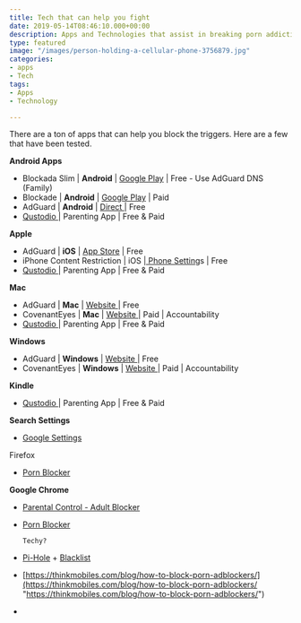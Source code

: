 ```yaml
---
title: Tech that can help you fight
date: 2019-05-14T08:46:10.000+00:00
description: Apps and Technologies that assist in breaking porn addiction
type: featured
image: "/images/person-holding-a-cellular-phone-3756879.jpg"
categories:
- apps
- Tech
tags:
- Apps
- Technology

---
```

There are a ton of apps that can help you block the triggers. Here are a few that have been tested. 

**Android Apps**

* Blockada Slim | **Android** | [Google Play](https://play.google.com/store/apps/details?id=org.blokada.alarm.dnschanger&hl=en "Blockada") | Free - Use AdGuard DNS (Family)
* Blockade | **Android** | [Google Play](https://play.google.com/store/apps/details?id=com.sollyfaks.blockadenewnew&hl=en "Download") | Paid 
* AdGuard | **Android** | [Direct ](https://adguard.com/en/adguard-android/overview.html "Download")| Free
* [Qustodio ](https://www.qustodio.com/en/)| Parenting App | Free & Paid

**Apple**

* AdGuard | **iOS** | [App Store](https://apps.apple.com/app/apple-store/id1047223162 "Download") | Free
* iPhone Content Restriction | iOS |[ Phone Setting](https://support.apple.com/sl-si/HT201304)s | Free 
* [Qustodio ](https://www.qustodio.com/en/)| Parenting App | Free & Paid

**Mac**

* AdGuard | **Mac** | [Website ](https://adguard.com/en/adguard-mac/overview.html)| Free
* CovenantEyes | **Mac** | [Website ](https://www.covenanteyes.com/)| Paid | Accountability  
* [Qustodio ](https://www.qustodio.com/en/)| Parenting App | Free & Paid

**Windows**

* AdGuard | **Windows** | [Website ](https://adguard.com/en/adguard-windows/overview.html)| Free
* CovenantEyes | **Windows** | [Website ](https://www.covenanteyes.com/)| Paid | Accountability  

**Kindle**

* [Qustodio ](https://www.qustodio.com/en/)| Parenting App | Free & Paid

**Search Settings**

* [Google Settings ](https://support.google.com/google-ads/answer/510?co=GENIE.Platform%3DAndroid&hl=en "Filter")

Firefox

* [Porn Blocker](https://addons.mozilla.org/en-US/firefox/addon/porn-blocker/?src=search)

**Google Chrome**

* [Parental Control - Adult Blocker]()
* [Porn Blocker](https://chrome.google.com/webstore/detail/adult-website-blocker-por/gppopmmjibhcboobpmfombbkoehgicoh?hl=en)

      Techy?


* [Pi-Hole](https://pi-hole.net/) + [Blacklist](https://raw.githubusercontent.com/chadmayfield/my-pihole-blocklists/master/lists/pi_blocklist_porn_all.list)
* [https://thinkmobiles.com/blog/how-to-block-porn-adblockers/](https://thinkmobiles.com/blog/how-to-block-porn-adblockers/ "https://thinkmobiles.com/blog/how-to-block-porn-adblockers/")
* 
